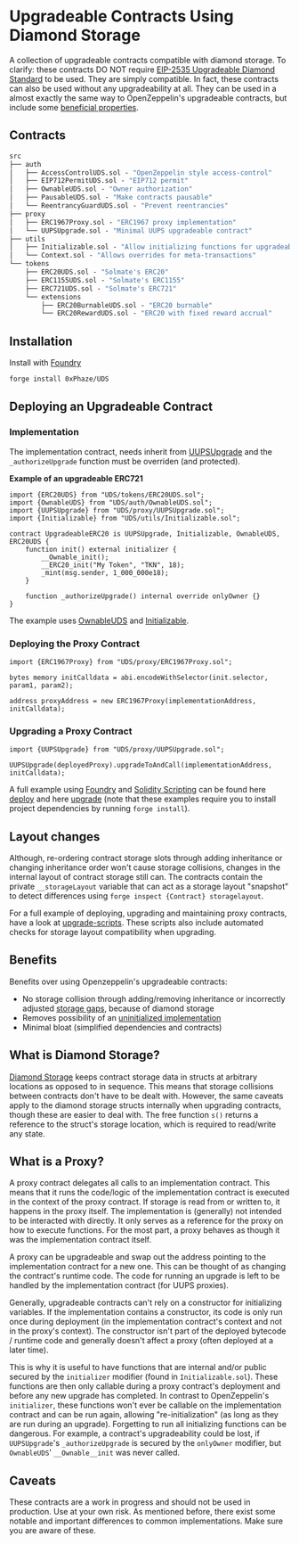 # Upgradeable Contracts Using Diamond Storage

A collection of upgradeable contracts compatible with diamond storage.
To clarify: these contracts DO NOT require [EIP-2535 Upgradeable Diamond Standard](https://eip2535diamonds.substack.com/p/diamond-upgrades) to be used.
They are simply compatible. In fact, these contracts can also be used without any upgradeability at all.
They can be used in a almost exactly the same way to OpenZeppelin's upgradeable contracts, but include some [beneficial properties](#benefits).

## Contracts
```ml
src
├── auth
│   ├── AccessControlUDS.sol - "OpenZeppelin style access-control"
│   ├── EIP712PermitUDS.sol - "EIP712 permit"
│   ├── OwnableUDS.sol - "Owner authorization"
│   ├── PausableUDS.sol - "Make contracts pausable"
│   └── ReentrancyGuardUDS.sol - "Prevent reentrancies"
├── proxy
│   ├── ERC1967Proxy.sol - "ERC1967 proxy implementation"
│   └── UUPSUpgrade.sol - "Minimal UUPS upgradeable contract"
├── utils
│   ├── Initializable.sol - "Allow initializing functions for upgradeable contracts"
│   └── Context.sol - "Allows overrides for meta-transactions"
└── tokens
    ├── ERC20UDS.sol - "Solmate's ERC20"
    ├── ERC1155UDS.sol - "Solmate's ERC1155"
    ├── ERC721UDS.sol - "Solmate's ERC721"
    └── extensions
        ├── ERC20BurnableUDS.sol - "ERC20 burnable"
        └── ERC20RewardUDS.sol - "ERC20 with fixed reward accrual"
```


## Installation

Install with [Foundry](https://github.com/foundry-rs/foundry)
```sh
forge install 0xPhaze/UDS
```

## Deploying an Upgradeable Contract

### Implementation

The implementation contract, needs inherit from [UUPSUpgrade](./src/UUPSUpgrade.sol)
and the `_authorizeUpgrade` function must be overriden (and protected).

**Example of an upgradeable ERC721**

```solidity
import {ERC20UDS} from "UDS/tokens/ERC20UDS.sol";
import {OwnableUDS} from "UDS/auth/OwnableUDS.sol";
import {UUPSUpgrade} from "UDS/proxy/UUPSUpgrade.sol";
import {Initializable} from "UDS/utils/Initializable.sol";

contract UpgradeableERC20 is UUPSUpgrade, Initializable, OwnableUDS, ERC20UDS {
    function init() external initializer {
        __Ownable_init();
        __ERC20_init("My Token", "TKN", 18);
        _mint(msg.sender, 1_000_000e18);
    }

    function _authorizeUpgrade() internal override onlyOwner {}
}
```

The example uses [OwnableUDS](./src/auth/OwnableUDS.sol) and [Initializable](./src/utils/Initializable.sol).

### Deploying the Proxy Contract

```solidity
import {ERC1967Proxy} from "UDS/proxy/ERC1967Proxy.sol";

bytes memory initCalldata = abi.encodeWithSelector(init.selector, param1, param2);

address proxyAddress = new ERC1967Proxy(implementationAddress, initCalldata);
```

### Upgrading a Proxy Contract

```solidity
import {UUPSUpgrade} from "UDS/proxy/UUPSUpgrade.sol";

UUPSUpgrade(deployedProxy).upgradeToAndCall(implementationAddress, initCalldata);
```

A full example using [Foundry](https://book.getfoundry.sh) and [Solidity Scripting](https://book.getfoundry.sh/tutorials/solidity-scripting)
can be found here [deploy](./script/deploy.s.sol) and here [upgrade](./script/upgrade.s.sol) 
(note that these examples require you to install project dependencies by running `forge install`).

## Layout changes


Although, re-ordering contract storage slots through adding inheritance or
changing inheritance order won't cause storage collisions,
changes in the internal layout of contract storage still can.
The contracts contain the private `__storageLayout` variable that can
act as a storage layout "snapshot" to detect differences using `forge inspect {Contract} storagelayout`.

For a full example of deploying, upgrading and maintaining proxy contracts, have a look at
[upgrade-scripts](https://github.com/0xPhaze/upgrade-scripts).
These scripts also include automated checks for storage layout compatibility when upgrading.

## Benefits

Benefits over using Openzeppelin's upgradeable contracts:
- No storage collision through adding/removing inheritance or incorrectly adjusted [storage gaps](https://docs.openzeppelin.com/contracts/4.x/upgradeable#storage_gaps), because of diamond storage
- Removes possibility of an [uninitialized implementation](https://medium.com/immunefi/wormhole-uninitialized-proxy-bugfix-review-90250c41a43a)
- Minimal bloat (simplified dependencies and contracts)


## What is Diamond Storage?

[Diamond Storage](https://medium.com/1milliondevs/new-storage-layout-for-proxy-contracts-and-diamonds-98d01d0eadb)
keeps contract storage data in structs at arbitrary locations as opposed to in sequence.
This means that storage collisions between contracts don't have to be dealt with.
However, the same caveats apply to the diamond storage structs internally when upgrading contracts,
though these are easier to deal with.
The free function `s()` returns a reference to the struct's storage location, which is required to
read/write any state.


## What is a Proxy?

A proxy contract delegates all calls to an implementation contract.
This means that it runs the code/logic of the implementation contract is executed in the context of the proxy contract.
If storage is read from or written to, it happens in the proxy itself.
The implementation is (generally) not intended to be interacted with directly.
It only serves as a reference for the proxy on how to execute functions.
For the most part, a proxy behaves as though it was the implementation contract itself.

A proxy can be upgradeable and swap out the address pointing to the implementation contract for a new one.
This can be thought of as changing the contract's runtime code.
The code for running an upgrade is left to be handled by the implementation contract (for UUPS proxies).

Generally, upgradeable contracts can't rely on a constructor for initializing variables.
If the implementation contains a constructor, its code is only run once during deployment (in the implementation contract's context and not in the proxy's context).
The constructor isn't part of the deployed bytecode / runtime code and generally doesn't affect a proxy (often deployed at a later time).

This is why it is useful to have functions that are internal and/or public secured by the `initializer`
modifier (found in `Initializable.sol`). These functions are then only callable during a proxy contract's deployment and before any new upgrade has completed.
In contrast to OpenZeppelin's `initializer`, these functions won't ever be callable on the implementation contract and can be run again, allowing "re-initialization" (as long as they are run during an upgrade).
Forgetting to run all initializing functions can be dangerous. 
For example, a contract's upgradeability could be lost, if
`UUPSUpgrade`'s `_authorizeUpgrade` is secured by the `onlyOwner` modifier, but `OwnableUDS`' `__Ownable__init` was never called.

## Caveats

These contracts are a work in progress and should not be used in production. Use at your own risk.
As mentioned before, there exist some notable and important differences to common implementations.
Make sure you are aware of these.